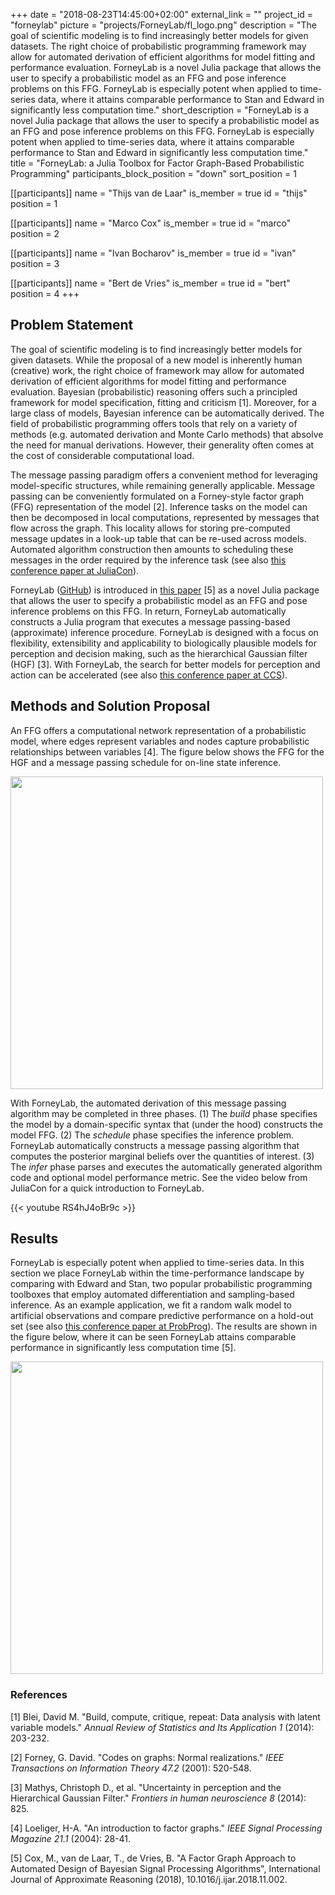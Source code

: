 +++
date = "2018-08-23T14:45:00+02:00"
external_link = ""
project_id = "forneylab"
picture = "projects/ForneyLab/fl_logo.png"
description = "The goal of scientific modeling is to find increasingly better models for given datasets. The right choice of probabilistic programming framework may allow for automated derivation of efficient algorithms for model fitting and performance evaluation. ForneyLab is a novel Julia package that allows the user to specify a probabilistic model as an FFG and pose inference problems on this FFG. ForneyLab is especially potent when applied to time-series data, where it attains comparable performance to Stan and Edward in significantly less computation time."
short_description = "ForneyLab is a novel Julia package that allows the user to specify a probabilistic model as an FFG and pose inference problems on this FFG. ForneyLab is especially potent when applied to time-series data, where it attains comparable performance to Stan and Edward in significantly less computation time."
title = "ForneyLab: a Julia Toolbox for Factor Graph-Based Probabilistic Programming"
participants_block_position = "down"
sort_position = 1

[[participants]]
    name = "Thijs van de Laar"
    is_member = true
    id = "thijs"
    position = 1

[[participants]]
    name = "Marco Cox"
    is_member = true
    id = "marco"
    position = 2

[[participants]]
    name = "Ivan Bocharov"
    is_member = true
    id = "ivan"
    position = 3

[[participants]]
    name = "Bert de Vries"
    is_member = true
    id = "bert"
    position = 4
+++

## Problem Statement

The goal of scientific modeling is to find increasingly better models for given datasets. While the proposal of a new model is inherently human (creative) work, the right choice of framework may allow for automated derivation of efficient algorithms for model fitting and performance evaluation. Bayesian (probabilistic) reasoning offers such a principled framework for model specification, fitting and criticism [1]. Moreover, for a large class of models, Bayesian inference can be automatically derived. The field of probabilistic programming offers tools that rely on a variety of methods (e.g. automated derivation and Monte Carlo methods) that absolve the need for manual derivations. However, their generality often comes at the cost of considerable computational load.

The message passing paradigm offers a convenient method for leveraging model-specific structures, while remaining generally applicable. Message passing can be conveniently formulated on a Forney-style factor graph (FFG) representation of the model [2]. Inference tasks on the model can then be decomposed in local computations, represented by messages that flow across the graph. This locality allows for storing pre-computed message updates in a look-up table that can be re-used across models. Automated algorithm construction then amounts to scheduling these messages in the order required by the inference task (see also [this conference paper at JuliaCon](/publication/forneylab-julia-toolbox/)).

ForneyLab ([GitHub](https://github.com/biaslab/ForneyLab.jl)) is introduced in [this paper](https://www.sciencedirect.com/science/article/pii/S0888613X18304298) [5] as a novel Julia package that allows the user to specify a probabilistic model as an FFG and pose inference problems on this FFG. In return, ForneyLab automatically constructs a Julia program that executes a message passing-based (approximate) inference procedure. ForneyLab is designed with a focus on flexibility, extensibility and applicability to biologically plausible models for perception and decision making, such as the hierarchical Gaussian filter (HGF) [3]. With ForneyLab, the search for better models for perception and action can be accelerated (see also [this conference paper at CCS](/publication/forneylab-biologically-plausible-fem/)).


## Methods and Solution Proposal

An FFG offers a computational network representation of a probabilistic model, where edges represent variables and nodes capture probabilistic relationships between variables [4]. The figure below shows the FFG for the HGF and a message passing schedule for on-line state inference.

<img src="/img/projects/ForneyLab/hgf.png" width="500px">

With ForneyLab, the automated derivation of this message passing algorithm may be completed in three phases. (1) The _build_ phase specifies the model by a domain-specific syntax that (under the hood) constructs the model FFG. (2) The _schedule_ phase specifies the inference problem. ForneyLab automatically constructs a message passing algorithm that computes the posterior marginal beliefs over the quantities of interest. (3) The _infer_ phase parses and executes the automatically generated algorithm code and optional model performance metric. See the video below from JuliaCon for a quick introduction to ForneyLab.

{{< youtube RS4hJ4oBr9c >}}


## Results

ForneyLab is especially potent when applied to time-series data. In this section we place ForneyLab within the time-performance landscape by comparing with Edward and Stan, two popular probabilistic programming toolboxes that employ automated differentiation and sampling-based inference. As an example application, we fit a random walk model to artificial observations and compare predictive performance on a hold-out set (see also [this conference paper at ProbProg](/publication/forneylab-fast-and-flexible)). The results are shown in the figure below, where it can be seen ForneyLab attains comparable performance in significantly less computation time [5].

<img src="/img/projects/ForneyLab/random_walk.png" width="500px">


### References

[1] Blei, David M. "Build, compute, critique, repeat: Data analysis with latent variable models." _Annual Review of Statistics and Its Application 1_ (2014): 203-232.

[2] Forney, G. David. "Codes on graphs: Normal realizations." _IEEE Transactions on Information Theory 47.2_ (2001): 520-548.

[3] Mathys, Christoph D., et al. "Uncertainty in perception and the Hierarchical Gaussian Filter." _Frontiers in human neuroscience 8_ (2014): 825.

[4] Loeliger, H-A. "An introduction to factor graphs." _IEEE Signal Processing Magazine 21.1_ (2004): 28-41.

[5] Cox, M., van de Laar, T., de Vries, B. "A Factor Graph Approach to Automated Design of Bayesian Signal Processing Algorithms", International Journal of Approximate Reasoning (2018), 10.1016/j.ijar.2018.11.002.